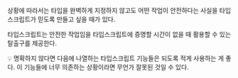 상황에 따라서는 타입을 완벽하게 지정하지 않고도 어떤 작업이 안전하다는 사실을 타입스크립트가 믿도록 만들고 싶을 때가 있다.

타입스크립트는 안전한 작업임을 타입스크립트에 증명할 시간이 없을 때 활용할 수 있는 탈출구를 제공한다.

💡 명확하지 않다면 다음에 나열하는 타입스크립트 기능들은 되도록 적게 사용하는 게 좋다. 이 기능들에 너무 의존하는 상황이라면 무언가 잘못된 것일 수 있다.
